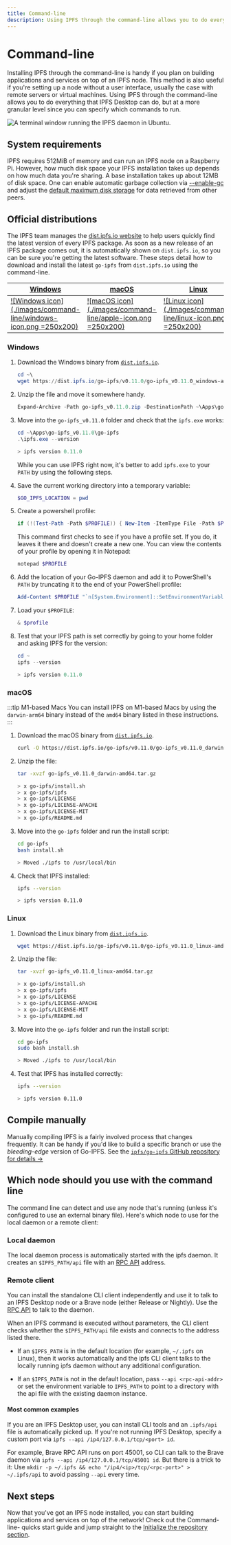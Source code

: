 ```yaml
---
title: Command-line
description: Using IPFS through the command-line allows you to do everything that IPFS Desktop can do, but at a more granular level since you can specify which commands to run. Learn how to install it here.
---
```


# Command-line

Installing IPFS through the command-line is handy if you plan on building applications and services on top of an IPFS node. This method is also useful if you're setting up a node without a user interface, usually the case with remote servers or virtual machines. Using IPFS through the command-line allows you to do everything that IPFS Desktop can do, but at a more granular level since you can specify which commands to run.

![A terminal window running the IPFS daemon in Ubuntu.](./images/command-line/wsl-running-ipfs-in-linux.png)

## System requirements

IPFS requires 512MiB of memory and can run an IPFS node on a Raspberry Pi. However, how much disk space your IPFS installation takes up depends on how much data you're sharing. A base installation takes up about 12MB of disk space. One can enable automatic garbage collection via [--enable-gc](/reference/cli/#ipfs-daemon) and adjust the [default maximum disk storage](https://github.com/ipfs/go-ipfs/blob/v0.11.0/docs/config.md#datastorestoragemax) for data retrieved from other peers.

## Official distributions

The IPFS team manages the [dist.ipfs.io website](https://dist.ipfs.io/) to help users quickly find the latest version of every IPFS package. As soon as a new release of an IPFS package comes out, it is automatically shown on `dist.ipfs.io`, so you can be sure you're getting the latest software. These steps detail how to download and install the latest `go-ipfs` from `dist.ipfs.io` using the command-line.

| [Windows](#windows)                                                          | [macOS](#macos)                                                        | [Linux](#linux)                                                        |
| ---------------------------------------------------------------------------- | ---------------------------------------------------------------------- | ---------------------------------------------------------------------- |
| [![Windows icon](./images/command-line/windows-icon.png =250x200)](#windows) | [![macOS icon](./images/command-line/apple-icon.png =250x200)](#macos) | [![Linux icon](./images/command-line/linux-icon.png =250x200)](#linux) |

### Windows

1. Download the Windows binary from [`dist.ipfs.io`](https://dist.ipfs.io/#go-ipfs).

   ```powershell
   cd ~\
   wget https://dist.ipfs.io/go-ipfs/v0.11.0/go-ipfs_v0.11.0_windows-amd64.zip -Outfile go-ipfs_v0.11.0.zip
   ```

1. Unzip the file and move it somewhere handy.

   ```powershell
   Expand-Archive -Path go-ipfs_v0.11.0.zip -DestinationPath ~\Apps\go-ipfs_v0.11.0
   ```

1. Move into the `go-ipfs_v0.11.0` folder and check that the `ipfs.exe` works:

   ```powershell
   cd ~\Apps\go-ipfs_v0.11.0\go-ipfs
   .\ipfs.exe --version

   > ipfs version 0.11.0
   ```

   While you can use IPFS right now, it's better to add `ipfs.exe` to your `PATH` by using the following steps.

1. Save the current working directory into a temporary variable:

   ```powershell
   $GO_IPFS_LOCATION = pwd
   ```

1. Create a powershell profile:

    ```powershell
    if (!(Test-Path -Path $PROFILE)) { New-Item -ItemType File -Path $PROFILE -Force }
    ```

    This command first checks to see if you have a profile set. If you do, it leaves it there and doesn't create a new one. You can view the contents of your profile by opening it in Notepad:

    ```powershell
    notepad $PROFILE
    ```

1. Add the location of your Go-IPFS daemon and add it to PowerShell's `PATH` by truncating it to the end of your PowerShell profile:

   ```powershell
   Add-Content $PROFILE "`n[System.Environment]::SetEnvironmentVariable('PATH',`$Env:PATH+';;$GO_IPFS_LOCATION')"
   ```

1. Load your `$PROFILE`:

    ```powershell
    & $profile   
    ```

6. Test that your IPFS path is set correctly by going to your home folder and asking IPFS for the version:

   ```powershell
   cd ~
   ipfs --version

   > ipfs version 0.11.0
   ```

### macOS

:::tip M1-based Macs
You can install IPFS on M1-based Macs by using the `darwin-arm64` binary instead of the `amd64` binary listed in these instructions.
:::

1. Download the macOS binary from [`dist.ipfs.io`](https://dist.ipfs.io/#go-ipfs).

   ```bash
   curl -O https://dist.ipfs.io/go-ipfs/v0.11.0/go-ipfs_v0.11.0_darwin-amd64.tar.gz
   ```

1. Unzip the file:

   ```bash
   tar -xvzf go-ipfs_v0.11.0_darwin-amd64.tar.gz

   > x go-ipfs/install.sh
   > x go-ipfs/ipfs
   > x go-ipfs/LICENSE
   > x go-ipfs/LICENSE-APACHE
   > x go-ipfs/LICENSE-MIT
   > x go-ipfs/README.md
   ```

1. Move into the `go-ipfs` folder and run the install script:

   ```bash
   cd go-ipfs
   bash install.sh

   > Moved ./ipfs to /usr/local/bin
   ```

1. Check that IPFS installed:

   ```bash
   ipfs --version

   > ipfs version 0.11.0
   ```

### Linux

1. Download the Linux binary from [`dist.ipfs.io`](https://dist.ipfs.io/#go-ipfs).

   ```bash
   wget https://dist.ipfs.io/go-ipfs/v0.11.0/go-ipfs_v0.11.0_linux-amd64.tar.gz
   ```

1. Unzip the file:

   ```bash
   tar -xvzf go-ipfs_v0.11.0_linux-amd64.tar.gz

   > x go-ipfs/install.sh
   > x go-ipfs/ipfs
   > x go-ipfs/LICENSE
   > x go-ipfs/LICENSE-APACHE
   > x go-ipfs/LICENSE-MIT
   > x go-ipfs/README.md
   ```

1. Move into the `go-ipfs` folder and run the install script:

   ```bash
   cd go-ipfs
   sudo bash install.sh

   > Moved ./ipfs to /usr/local/bin
   ```

1. Test that IPFS has installed correctly:

   ```bash
   ipfs --version

   > ipfs version 0.11.0
   ```

## Compile manually

Manually compiling IPFS is a fairly involved process that changes frequently. It can be handy if you'd like to build a specific branch or use the _bleeding-edge_ version of Go-IPFS. See the [`ipfs/go-ipfs` GitHub repository for details →](https://github.com/ipfs/go-ipfs)

## Which node should you use with the command line

The command line can detect and use any node that's running (unless it's configured to use an external binary file). Here's which node to use for the local daemon or a remote client:

### Local daemon

The local daemon process is automatically started with the ipfs daemon. It creates an `$IPFS_PATH/api` file with an [RPC API](./reference/http/api/#http-rpc-api-reference) address.

### Remote client

You can install the standalone CLI client independently and use it to talk to an IPFS Desktop node or a Brave node (either Release or Nightly). Use the [RPC API](./reference/http/api/#http-rpc-api-reference) to talk to the daemon.

When an IPFS command is executed without parameters, the CLI client checks whether the `$IPFS_PATH/api` file exists and connects to the address listed there.

- If an `$IPFS_PATH` is in the default location (for example, `~/.ipfs` on Linux), then it works automatically and the ipfs CLI client talks to the locally running ipfs daemon without any additional configuration.

- If an `$IPFS_PATH` is not in the default location, pass `--api <rpc-api-addr>` or set the environment variable to `IPFS_PATH` to point to a directory with the api file with the existing daemon instance.

#### Most common examples

If you are an IPFS Desktop user, you can install CLI tools and an `.ipfs/api` file is automatically picked up. If you're not running IPFS Desktop, specify a custom port via `ipfs --api /ip4/127.0.0.1/tcp/<port> id`.

For example, Brave RPC API runs on port 45001, so CLI can talk to the Brave daemon via `ipfs --api /ip4/127.0.0.1/tcp/45001 id`. But there is a trick to it: Use `mkdir -p ~/.ipfs && echo "/ip4/<ip>/tcp/<rpc-port>" > ~/.ipfs/api` to avoid passing `--api` every time.

## Next steps

Now that you've got an IPFS node installed, you can start building applications and services on top of the network! Check out the Command-line- quicks start guide and jump straight to the [Initialize the repository section](../how-to/command-line-quick-start.md#initialize-the-repository).
